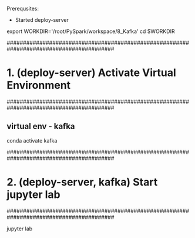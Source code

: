 Prerequsites:
- Started deploy-server

export WORKDIR='/root/PySpark/workspace/8_Kafka'
cd $WORKDIR


#########################################################################################
# 1. (deploy-server) Activate Virtual Environment
#########################################################################################

## virtual env - kafka
conda activate kafka


#########################################################################################
# 2. (deploy-server, kafka) Start jupyter lab
#########################################################################################

jupyter lab